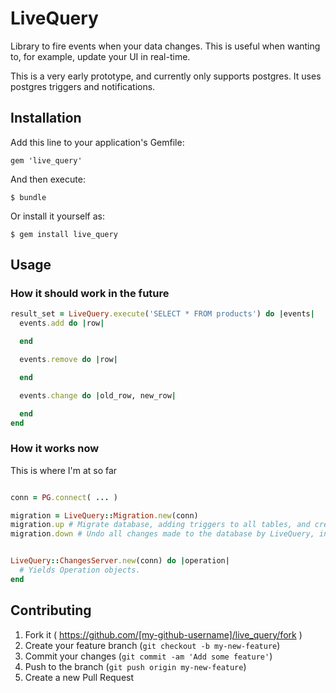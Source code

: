 # LiveQuery

Library to fire events when your data changes. This is useful when wanting to, for example, update your UI in real-time.

This is a very early prototype, and currently only supports postgres. It uses postgres triggers and notifications.

## Installation

Add this line to your application's Gemfile:

    gem 'live_query'

And then execute:

    $ bundle

Or install it yourself as:

    $ gem install live_query

## Usage

### How it should work in the future

```ruby
result_set = LiveQuery.execute('SELECT * FROM products') do |events|
  events.add do |row|

  end

  events.remove do |row|

  end

  events.change do |old_row, new_row|

  end
end
```

### How it works now

This is where I'm at so far

```ruby

conn = PG.connect( ... )

migration = LiveQuery::Migration.new(conn)
migration.up # Migrate database, adding triggers to all tables, and creating a live_query_log table
migration.down # Undo all changes made to the database by LiveQuery, including dropping the live_query_log table


LiveQuery::ChangesServer.new(conn) do |operation|
  # Yields Operation objects.
end

```


## Contributing

1. Fork it ( https://github.com/[my-github-username]/live_query/fork )
2. Create your feature branch (`git checkout -b my-new-feature`)
3. Commit your changes (`git commit -am 'Add some feature'`)
4. Push to the branch (`git push origin my-new-feature`)
5. Create a new Pull Request
